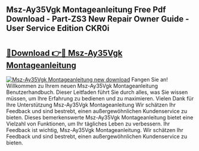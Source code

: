 ## Msz-Ay35Vgk Montageanleitung Free Pdf Download - Part-ZS3 New Repair Owner Guide - User Service Edition CKR0i

# <h2><a href="http://df90gj1.blite.top/?on=Msz-Ay35Vgk+Montageanleitung">🔗Download 👉🔴 Msz-Ay35Vgk Montageanleitung</a></h2>

[![Msz-Ay35Vgk Montageanleitung new download](https://i.imgur.com/lujVjoI.png)](http://df90gj1.blite.top/?on=Msz-Ay35Vgk+Montageanleitung)
Fangen Sie an! Willkommen zu Ihrem neuen Msz-Ay35Vgk Montageanleitung Benutzerhandbuch. Dieser Leitfaden führt Sie durch alles, was Sie wissen müssen, um Ihre Erfahrung zu bedienen und zu maximieren. Vielen Dank für Ihre Unterstützung Msz-Ay35Vgk Montageanleitung Wir schätzen Ihr Feedback und sind bestrebt, einen außergewöhnlichen Kundenservice zu bieten. Dieses bemerkenswerte Msz-Ay35Vgk Montageanleitung bietet eine Vielzahl von Funktionen, um Ihr tägliches Leben zu verbessern. Ihr Feedback ist wichtig, Msz-Ay35Vgk Montageanleitung. Wir schätzen Ihr Feedback und sind bestrebt, einen außergewöhnlichen Kundenservice zu bieten.
